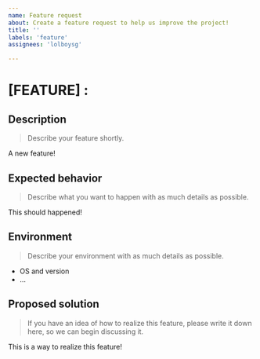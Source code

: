 ```yaml
---
name: Feature request
about: Create a feature request to help us improve the project!
title: ''
labels: 'feature'
assignees: 'lolboysg'

---
```


# [FEATURE] :

## Description
> Describe your feature shortly.

A new feature!

## Expected behavior
> Describe what you want to happen with as much details as possible.

This should happened!

## Environment
> Describe your environment with as much details as possible.

- OS and version
- ...

## Proposed solution
> If you have an idea of how to realize this feature, please write it down here, so we can begin discussing it.

This is a way to realize this feature!
